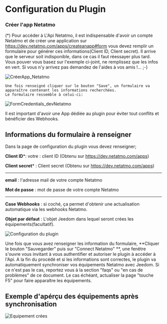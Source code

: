 
# Configuration du Plugin
### Créer l'app Netatmo
(*) Pour accéder à L'Api Netatmo, il est indispensable d'avoir un compte Netatmo et de créer une application sur https://dev.netatmo.com/apps/createanapp#form 
    vous devez remplir un formulaire pour générer ces informations(Client ID, Client secret).
	Il arrive que le serveur soit indisponible, dans ce cas il faut réessayer plus tard.
	Vous pouver vous basez sur l'exemple ci-joint, ne remplissez que les infos en vert. 
    Si vous n'y arrivez pas demandez de l'aides à vos amis !... ;-)
	
![CréerApp_Netatmo](https://limad.github.io/plugins-docs/plugin-netatmoSecurity/images/netatmoSecurity_doc5.PNG)
	
	Une fois renseigné cliquer sur le bouton "Save", un formulaire va apparaître contenant les informations recherchées.
	Le formulaire ressemble à celui-ci:
	
![FormCredentials_devNetatmo](https://limad.github.io/plugins-docs/plugin-netatmoSecurity/images/netatmoSecurity_doc6.PNG)
		
Il est important d'avoir une App dédiée au plugin pour éviter tout conflits et bénéficier des Webhooks.
	
## Informations du formulaire à renseigner

Dans la page de configuration du plugin vous devez renseigner;

**Client ID***: votre : client ID (Obtenu sur https://dev.netatmo.com/apps)

**Client secret*** : Client secret (Obtenu sur https://dev.netatmo.com/apps)

---
**email** : l'adresse mail de votre compte Netatmo

**Mot de passe** : mot de passe de votre compte Netatmo

---
**Case Webhooks** : si coché, ça permet d'obtenir une actualisation automatique via les webhooks Netatmo.

**Objet par défaut** : L'objet Jeedom dans lequel seront crées les équipements(facultatif).


![Configuration du plugin](https://limad.github.io/plugins-docs/plugin-netatmoSecurity/images/netatmoSecurity_doc3.PNG)


Une fois que vous avez renseigner les information du formulaire, **Cliquer le bouton "Sauvegarder" puis sur "Connect Netatmo" **, 
une fenêtre s'ouvre vous invitant à vous authentifier et autoriser le plugin à accéder à l'Api. 
A la fin du procédé et si les informations sont correctes, le plugin va automatiquement synchroniser vos équipements Netatmo avec Jeedom.
Si ce n'est pas le cas, reportez vous à la section "faqs" ou "en cas de problèmes" de ce document.
Le cas échéant, actualiser la page "touche F5" pour faire apparaître les équipements.

## Exemple d'apérçu des équipements après synchronisation  
![Equipement crées](https://limad.github.io/plugins-docs/plugin-netatmoSecurity/images/netatmoSecurity_screenshot7.PNG)
